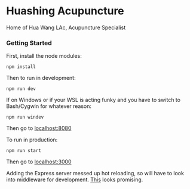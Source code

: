 # Huashing Acupuncture
Home of Hua Wang LAc, Acupuncture Specialist

### Getting Started

First, install the node modules:
```
npm install
```

Then to run in development:
```
npm run dev
```

If on Windows or if your WSL is acting funky and you have to switch to Bash/Cygwin for whatever reason:
```
npm run windev
```

Then go to [localhost:8080](http://127.0.0.1:8080/)

To run in production:
```
npm run start
```

Then go to [localhost:3000](http://127.0.0.1:3000/)

Adding the Express server messed up hot reloading, so will have to look into middleware for development. [This](https://blog.hellojs.org/setting-up-your-react-es6-development-environment-with-webpack-express-and-babel-e2a53994ade) looks promising.



